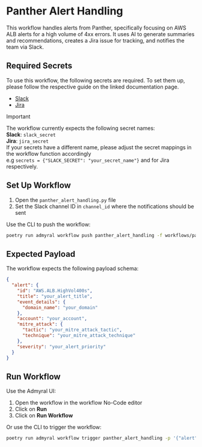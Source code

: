 # Panther Alert Handling

This workflow handles alerts from Panther, specifically focusing on AWS ALB alerts for a high volume of 4xx errors. It uses AI to generate summaries and recommendations, creates a Jira issue for tracking, and notifies the team via Slack.

## Required Secrets

To use this workflow, the following secrets are required. To set them up, please follow the respective guide on the linked documentation page.

- [Slack](https://docs.admyral.dev/integrations/slack/slack)
- [Jira](https://docs.admyral.dev/integrations/jira/jira)

> [!IMPORTANT]
> The workflow currently expects the following secret names: \
> **Slack**: `slack_secret` \
> **Jira**: `jira_secret` \
> If your secrets have a different name, please adjust the secret mappings in the workflow function accordingly \
> e.g `secrets = {"SLACK_SECRET": "your_secret_name"}` and for Jira respectively.

## Set Up Workflow

1. Open the `panther_alert_handling.py` file
2. Set the Slack channel ID in `channel_id` where the notifications should be sent

Use the CLI to push the workflow:

```bash
poetry run admyral workflow push panther_alert_handling -f workflows/panther_alert_handling/panther_alert_handling.py --activate
```

## Expected Payload

The workflow expects the following payload schema:

```json
{
  "alert": {
    "id": "AWS.ALB.HighVol400s",
    "title": "your_alert_title",
    "event_details": {
      "domain_name": "your_domain"
    },
    "account": "your_account",
    "mitre_attack": {
      "tactic": "your_mitre_attack_tactic",
      "technique": "your_mitre_attack_technique"
    },
    "severity": "your_alert_priority"
  }
}
```

## Run Workflow

Use the Admyral UI:

1. Open the workflow in the workflow No-Code editor
2. Click on **Run**
3. Click on **Run Workflow**

Or use the CLI to trigger the workflow:

```bash
poetry run admyral workflow trigger panther_alert_handling -p '{"alert": {"id": "AWS.ALB.HighVol400s", "title": "your_alert_title", "event_details": {"domain_name": "your_domain"}, "account": "your_account", "mitre_attack": {"tactic": "your_mitre_attack_tactic", "technique": "your_mitre_attack_technique"}, "severity": "your_alert_priority"}}'

```
